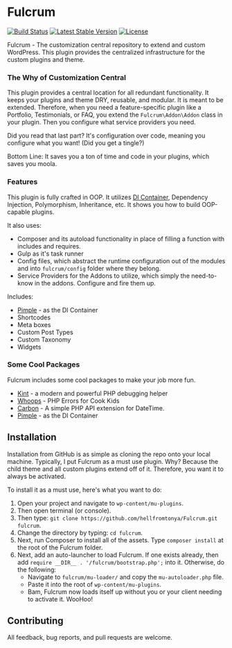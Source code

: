 # Fulcrum

[![Build Status](https://travis-ci.org/wpfulcrum/fulcrum.svg?branch=develop)](https://travis-ci.org/wpfulcrum/fulcrum) 
[![Latest Stable Version](https://poser.pugx.org/wpfulcrum/fulcrum/v/stable)](https://packagist.org/packages/wpfulcrum/fulcrum) 
[![License](https://poser.pugx.org/wpfulcrum/fulcrum/license)](https://packagist.org/packages/wpfulcrum/fulcrum)

Fulcrum - The customization central repository to extend and custom WordPress. This plugin provides the centralized infrastructure for the custom plugins and theme.

### The Why of Customization Central
This plugin provides a central location for all redundant functionality.  It keeps your plugins and theme DRY, reusable, and modular.  It is meant to be extended.  Therefore, when you need a feature-specific plugin like a Portfolio, Testimonials, or FAQ, you extend the `Fulcrum\Addon\Addon` class in your plugin.  Then you configure what service providers you need.

Did you read that last part?  It's configuration over code, meaning you configure what you want! (Did you get a tingle?)

Bottom Line: It saves you a ton of time and code in your plugins, which saves you moola.

### Features
This plugin is fully crafted in OOP.  It utilizes [DI Container](http://pimple.sensiolabs.org/), Dependency Injection, Polymorphism, Inheritance, etc.  It shows you how to build OOP-capable plugins.

It also uses:
* Composer and its autoload functionality in place of filling a function with includes and requires.
* Gulp as it's task runner
* Config files, which abstract the runtime configuration out of the modules and into `fulcrum/config` folder where they belong.
* Service Providers for the Addons to utilize, which simply the need-to-know in the addons.  Configure and fire them up.
 
Includes:
* [Pimple](http://pimple.sensiolabs.org/) - as the DI Container
* Shortcodes     
* Meta boxes     
* Custom Post Types  
* Custom Taxonomy    
* Widgets

### Some Cool Packages
Fulcrum includes some cool packages to make your job more fun.
* [Kint](http://raveren.github.io/kint/) - a modern and powerful PHP debugging helper
* [Whoops](http://filp.github.io/whoops/) - PHP Errors for Cook Kids
* [Carbon](http://carbon.nesbot.com/) - A simple PHP API extension for DateTime.
* [Pimple](http://pimple.sensiolabs.org/) - as the DI Container

## Installation

Installation from GitHub is as simple as cloning the repo onto your local machine.  Typically, I put Fulcrum as a must use plugin.  Why? Because the child theme and all custom plugins extend off of it.  Therefore, you want it to always be activated.

To install it as a must use, here's what you want to do:

1. Open your project and navigate to `wp-content/mu-plugins`.
2. Then open terminal (or console).
3. Then type: `git clone https://github.com/hellfromtonya/Fulcrum.git fulcrum`.
4. Change the directory by typing: `cd fulcrum`.
5. Next, run Composer to install all of the assets. Type `composer install` at the root of the Fulcrum folder.
6. Next, add an auto-launcher to load Fulcrum.  If one exists already, then add `require __DIR__ . '/fulcrum/bootstrap.php';` into it.  Otherwise, do the following:
    * Navigate to `fulcrum/mu-loader/` and copy the `mu-autoloader.php` file.
    * Paste it into the root of `wp-content/mu-plugins`.
    * Bam, Fulcrum now loads itself up without you or your client needing to activate it.  WooHoo!

## Contributing

All feedback, bug reports, and pull requests are welcome.